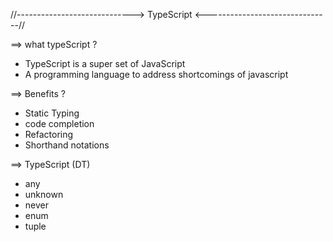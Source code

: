 //-----------------------------> TypeScript <-------------------------------//

==> what typeScript ?

 * TypeScript is a super set of JavaScript 
 * A programming language to address shortcomings of javascript
 
==> Benefits ?

 * Static Typing
 * code completion
 * Refactoring
 * Shorthand notations

==> TypeScript (DT)

 * any 
 * unknown
 * never
 * enum
 * tuple